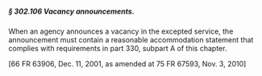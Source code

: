 ##### § 302.106 Vacancy announcements. #####

When an agency announces a vacancy in the excepted service, the announcement must contain a reasonable accommodation statement that complies with requirements in part 330, subpart A of this chapter.

[66 FR 63906, Dec. 11, 2001, as amended at 75 FR 67593, Nov. 3, 2010]